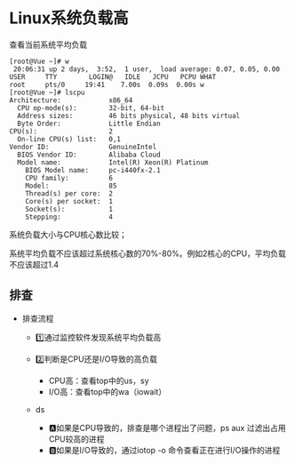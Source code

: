 # Linux系统负载高

查看当前系统平均负载

```shell
[root@Vue ~]# w
 20:06:31 up 2 days,  3:52,  1 user,  load average: 0.07, 0.05, 0.00
USER     TTY        LOGIN@   IDLE   JCPU   PCPU WHAT
root     pts/0     19:41    7.00s  0.09s  0.00s w
[root@Vue ~]# lscpu
Architecture:            x86_64
  CPU op-mode(s):        32-bit, 64-bit
  Address sizes:         46 bits physical, 48 bits virtual
  Byte Order:            Little Endian
CPU(s):                  2
  On-line CPU(s) list:   0,1
Vendor ID:               GenuineIntel
  BIOS Vendor ID:        Alibaba Cloud
  Model name:            Intel(R) Xeon(R) Platinum
    BIOS Model name:     pc-i440fx-2.1
    CPU family:          6
    Model:               85
    Thread(s) per core:  2
    Core(s) per socket:  1
    Socket(s):           1
    Stepping:            4
```

系统负载大小与CPU核心数比较；

系统平均负载不应该超过系统核心数的70%-80%。例如2核心的CPU，平均负载不应该超过1.4



## 排查

- 排查流程

  - :one:通过监控软件发现系统平均负载高

  - :two:判断是CPU还是I/O导致的高负载
    - CPU高：查看top中的us，sy
    - I/O高：查看top中的wa（iowait）
  - ds
    - :a:如果是CPU导致的，排查是哪个进程出了问题，ps aux 过滤出占用CPU较高的进程
    - :b:如果是I/O导致的，通过iotop -o 命令查看正在进行I/O操作的进程